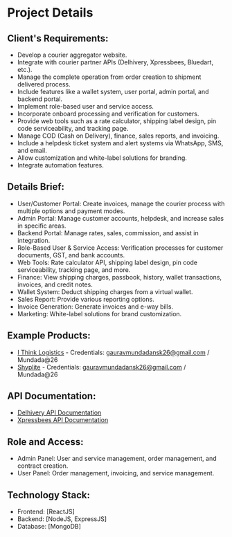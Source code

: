 # Project Details

## **Client's Requirements:**

- Develop a courier aggregator website.
- Integrate with courier partner APIs (Delhivery, Xpressbees, Bluedart, etc.).
- Manage the complete operation from order creation to shipment delivered process.
- Include features like a wallet system, user portal, admin portal, and backend portal.
- Implement role-based user and service access.
- Incorporate onboard processing and verification for customers.
- Provide web tools such as a rate calculator, shipping label design, pin code serviceability, and tracking page.
- Manage COD (Cash on Delivery), finance, sales reports, and invoicing.
- Include a helpdesk ticket system and alert systems via WhatsApp, SMS, and email.
- Allow customization and white-label solutions for branding.
- Integrate automation features.

## **Details Brief:**

- User/Customer Portal: Create invoices, manage the courier process with multiple options and payment modes.
- Admin Portal: Manage customer accounts, helpdesk, and increase sales in specific areas.
- Backend Portal: Manage rates, sales, commission, and assist in integration.
- Role-Based User & Service Access: Verification processes for customer documents, GST, and bank accounts.
- Web Tools: Rate calculator API, shipping label design, pin code serviceability, tracking page, and more.
- Finance: View shipping charges, passbook, history, wallet transactions, invoices, and credit notes.
- Wallet System: Deduct shipping charges from a virtual wallet.
- Sales Report: Provide various reporting options.
- Invoice Generation: Generate invoices and e-way bills.
- Marketing: White-label solutions for brand customization.

## **Example Products:**

- [I Think Logistics](https://my.ithinklogistics.com/login) - Credentials: gauravmundadansk26@gmail.com / Mundada@26
- [Shyplite](https://slv.shyplite.in/login) - Credentials: gauravmundadansk26@gmail.com / Mundada@26

## **API Documentation:**

- [Delhivery API Documentation](https://ucp.delhivery.com/developer-portal/home#state=0e594a62-4d6f-498f-883f-3f7139fb22eb&session_state=2b8e6660-3bf4-4135-9e5b-1dbac53fe4dc&code=5f5523ac-a8eb-41be-a66f-283de07d8d2a.2b8e6660-3bf4-4135-9e5b-1dbac53fe4dc.1f41954a-d6fe-4afe-ab48-ac44209b6fb4)
- [Xpressbees API Documentation](https://xb-files.s3.amazonaws.com/assets/custom_api/apidoc_v1.1.5.pdf)

## **Role and Access:**

- Admin Panel: User and service management, order management, and contract creation.
- User Panel: Order management, invoicing, and service management.

## **Technology Stack:**

- Frontend: [ReactJS]
- Backend: [NodeJS, ExpressJS]
- Database: [MongoDB]
